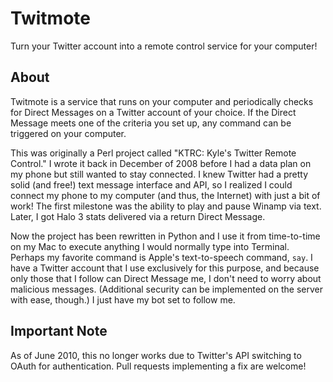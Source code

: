 Twitmote
========

Turn your Twitter account into a remote control service for your computer!

About
-----
Twitmote is a service that runs on your computer and periodically checks for Direct Messages on a Twitter account of your choice.  If the Direct Message meets one of the criteria you set up, any command can be triggered on your computer.

This was originally a Perl project called "KTRC: Kyle's Twitter Remote Control."  I wrote it back in December of 2008 before I had a data plan on my phone but still wanted to stay connected.  I knew Twitter had a pretty solid (and free!) text message interface and API, so I realized I could connect my phone to my computer (and thus, the Internet) with just a bit of work!  The first milestone was the ability to play and pause Winamp via text.  Later, I got Halo 3 stats delivered via a return Direct Message.

Now the project has been rewritten in Python and I use it from time-to-time on my Mac to execute anything I would normally type into Terminal.  Perhaps my favorite command is Apple's text-to-speech command, `say`.  I have a Twitter account that I use exclusively for this purpose, and because only those that I follow can Direct Message me, I don't need to worry about malicious messages.  (Additional security can be implemented on the server with ease, though.)  I just have my bot set to follow me.

Important Note
--------------
As of June 2010, this no longer works due to Twitter's API switching to OAuth for authentication.  Pull requests implementing a fix are welcome!
